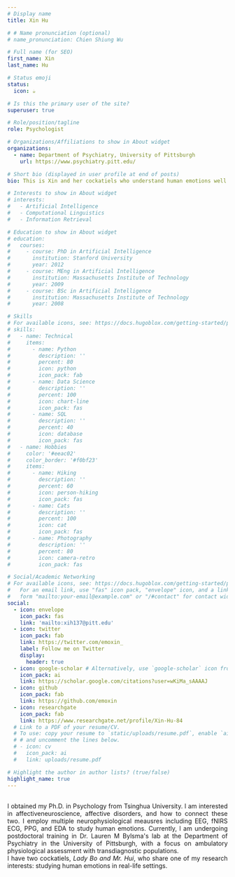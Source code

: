 ```yaml
---
# Display name
title: Xin Hu

# # Name pronunciation (optional)
# name_pronunciation: Chien Shiung Wu

# Full name (for SEO)
first_name: Xin
last_name: Hu

# Status emoji
status:
  icon: ☕️

# Is this the primary user of the site?
superuser: true

# Role/position/tagline
role: Psychologist

# Organizations/Affiliations to show in About widget
organizations:
  - name: Department of Psychiatry, University of Pittsburgh
    url: https://www.psychiatry.pitt.edu/

# Short bio (displayed in user profile at end of posts)
bio: This is Xin and her cockatiels who understand human emotions well.

# Interests to show in About widget
# interests:
#   - Artificial Intelligence
#   - Computational Linguistics
#   - Information Retrieval

# Education to show in About widget
# education:
#   courses:
#     - course: PhD in Artificial Intelligence
#       institution: Stanford University
#       year: 2012
#     - course: MEng in Artificial Intelligence
#       institution: Massachusetts Institute of Technology
#       year: 2009
#     - course: BSc in Artificial Intelligence
#       institution: Massachusetts Institute of Technology
#       year: 2008

# Skills
# For available icons, see: https://docs.hugoblox.com/getting-started/page-builder/#icons
# skills:
#   - name: Technical
#     items:
#       - name: Python
#         description: ''
#         percent: 80
#         icon: python
#         icon_pack: fab
#       - name: Data Science
#         description: ''
#         percent: 100
#         icon: chart-line
#         icon_pack: fas
#       - name: SQL
#         description: ''
#         percent: 40
#         icon: database
#         icon_pack: fas
#   - name: Hobbies
#     color: '#eeac02'
#     color_border: '#f0bf23'
#     items:
#       - name: Hiking
#         description: ''
#         percent: 60
#         icon: person-hiking
#         icon_pack: fas
#       - name: Cats
#         description: ''
#         percent: 100
#         icon: cat
#         icon_pack: fas
#       - name: Photography
#         description: ''
#         percent: 80
#         icon: camera-retro
#         icon_pack: fas

# Social/Academic Networking
# For available icons, see: https://docs.hugoblox.com/getting-started/page-builder/#icons
#   For an email link, use "fas" icon pack, "envelope" icon, and a link in the
#   form "mailto:your-email@example.com" or "/#contact" for contact widget.
social:
  - icon: envelope
    icon_pack: fas
    link: 'mailto:xih137@pitt.edu'
  - icon: twitter
    icon_pack: fab
    link: https://twitter.com/emoxin_
    label: Follow me on Twitter
    display:
      header: true
  - icon: google-scholar # Alternatively, use `google-scholar` icon from `ai` icon pack
    icon_pack: ai
    link: https://scholar.google.com/citations?user=wKiMa_sAAAAJ
  - icon: github
    icon_pack: fab
    link: https://github.com/emoxin
  - icon: researchgate
    icon_pack: fab
    link: https://www.researchgate.net/profile/Xin-Hu-84
  # Link to a PDF of your resume/CV.
  # To use: copy your resume to `static/uploads/resume.pdf`, enable `ai` icons in `params.yaml`,
  # # and uncomment the lines below.
  # - icon: cv
  #   icon_pack: ai
  #   link: uploads/resume.pdf

# Highlight the author in author lists? (true/false)
highlight_name: true
---
```

<br>
<div style="text-align: justify">I obtained my Ph.D. in Psychology from Tsinghua University. l am interested in affectiveneuroscience, affective disorders, and how to connect these two. I employ multiple neurophysiological meausres including EEG, fNIRS ECG, PPG, and EDA to study human emotions. Currently, l am undergoing postdoctoral training in Dr. Lauren M Bylsma's lab at the Department of Psychiatry in the University of Pittsburgh, with a focus on ambulatory physiological assessment with transdiagnostic populations.
<br>
I have two cockatiels, <em>Lady Bo and Mr. Hui</em>, who share one of my research interests: studying human emotions in real-life settings.
</div>

